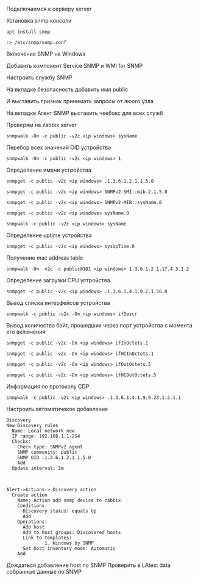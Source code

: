 
Подключаемся к серверу server


Установка snmp консоли
```
apt install snmp
```
```
:> /etc/snmp/snmp.conf
```


Включение SNMP на Windows 

Добавить компонент Service SNMP и WMI for SNMP

Настроить службу SNMP

На вкладке безопасность добавить имя public

И выставить признак принимать запросы от люого узла

На вкладке Агент SNMP выставить чекбокс для всех служб


Проверям на zabbix server

```
snmpwalk -On -c public -v2c <ip windows> sysName

```

Перебор всех значений OID устройства
```
snmpwalk -On -c public -v2c <ip windows> 1
```
Определение имени устройства
```
snmpget -c public -v2c <ip windows> .1.3.6.1.2.1.1.5.0
```
```
snmpget -c public -v2c <ip windows> SNMPv2-SMI::mib-2.1.5.0
```
```
snmpget -c public -v2c <ip windows> SNMPv2-MIB::sysName.0
```
```
snmpget -c public -v2c <ip windows> sysName.0
```
```
snmpwalk -c public -v2c <ip windows> sysName
```
Определение uptime устройства
```
snmpget -c public -v2c <ip windows> sysUpTime.0

```
Получение mac address table
```
snmpwalk -On -v2c -c public@101 <ip windows> 1.3.6.1.2.1.17.4.3.1.2
```
Определение загрузки CPU устройства
```
snmpget -c public -v2c <ip windows> .1.3.6.1.4.1.9.2.1.56.0
```
Вывод списка интерфейсов устройства
```
snmpwalk -c public -v2c -On <ip windows> ifDescr
```

Вывод количества байт, прошедших через порт устройства с момента его включения
```
snmpget -c public -v2c -On <ip windows> ifInOctets.1
```
```
snmpget -c public -v2c -On <ip windows> ifHCInOctets.1
```
```
snmpget -c public -v2c -On <ip windows> ifOutOctets.5
```
```
snmpget -c public -v2c -On <ip windows> ifHCOutOctets.5
```
Информация по протоколу CDP
```
snmpwalk -c public -v2c <ip windows> .1.3.6.1.4.1.9.9.23.1.2.1.1
```


Настроить автоматичекое добавление
```
Discovery
New Discovery rules
  Name: Local network new
  IP range: 192.168.1.1-254
  Checks: 
    Check type: SNMPv2 agent 
    SNMP community: public
    SNMP OID .1.3.6.1.2.1.1.5.0
    Add
  Update interval: 3m



Alert->Actions-> Discovery action
  Create action
    Name: Action add snmp device to zabbix
    Conditions: 
      Discovery status: equals Up                 
      Add
    Operations:
      Add host
      Add to host groups: Discovered hosts            
      Link to templates:
              1. Windows by SNMP
      Set host inventory mode: Automatic
    Add
```

Дождаться добавление host по SNMP
Проверить в LAtest data собранные данные по SNMP
